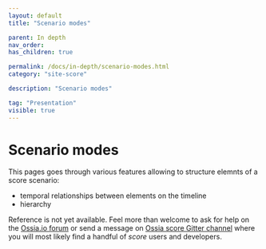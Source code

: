 ```yaml
---
layout: default
title: "Scenario modes"

parent: In depth
nav_order: 
has_children: true

permalink: /docs/in-depth/scenario-modes.html
category: "site-score"

description: "Scenario modes"

tag: "Presentation"
visible: true
---
```


# Scenario modes

This pages goes through various features allowing to structure elemnts of a score scenario:
- temporal relationships between elements on the timeline
- hierarchy

Reference is not yet available. Feel more than welcome to ask for help on the [Ossia.io forum](https://forum.ossia.io) or send a message on [Ossia score Gitter channel](https://gitter.im/OSSIA/score) where you will most likely find a handful of *score* users and developers.